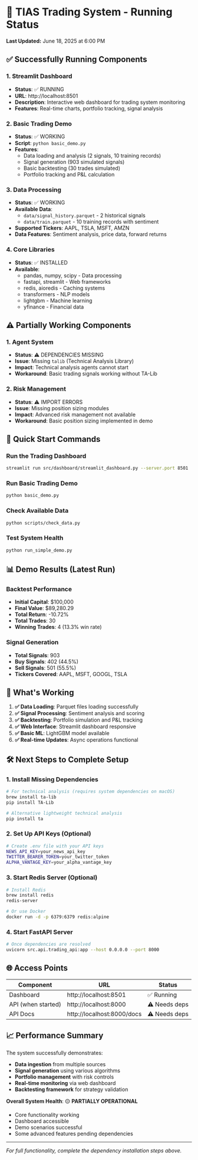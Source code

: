 # 🚀 TIAS Trading System - Running Status

**Last Updated:** June 18, 2025 at 6:00 PM

## ✅ Successfully Running Components

### 1. **Streamlit Dashboard**
- **Status**: ✅ RUNNING
- **URL**: http://localhost:8501
- **Description**: Interactive web dashboard for trading system monitoring
- **Features**: Real-time charts, portfolio tracking, signal analysis

### 2. **Basic Trading Demo**
- **Status**: ✅ WORKING
- **Script**: `python basic_demo.py`
- **Features**:
  - Data loading and analysis (2 signals, 10 training records)
  - Signal generation (903 simulated signals)
  - Basic backtesting (30 trades simulated)
  - Portfolio tracking and P&L calculation

### 3. **Data Processing**
- **Status**: ✅ WORKING
- **Available Data**:
  - `data/signal_history.parquet` - 2 historical signals
  - `data/train.parquet` - 10 training records with sentiment
- **Supported Tickers**: AAPL, TSLA, MSFT, AMZN
- **Data Features**: Sentiment analysis, price data, forward returns

### 4. **Core Libraries**
- **Status**: ✅ INSTALLED
- **Available**:
  - pandas, numpy, scipy - Data processing
  - fastapi, streamlit - Web frameworks  
  - redis, aioredis - Caching systems
  - transformers - NLP models
  - lightgbm - Machine learning
  - yfinance - Financial data

## ⚠️ Partially Working Components

### 1. **Agent System**
- **Status**: ⚠️ DEPENDENCIES MISSING
- **Issue**: Missing `talib` (Technical Analysis Library)
- **Impact**: Technical analysis agents cannot start
- **Workaround**: Basic trading signals working without TA-Lib

### 2. **Risk Management**
- **Status**: ⚠️ IMPORT ERRORS
- **Issue**: Missing position sizing modules
- **Impact**: Advanced risk management not available
- **Workaround**: Basic position sizing implemented in demo

## 🔧 Quick Start Commands

### Run the Trading Dashboard
```bash
streamlit run src/dashboard/streamlit_dashboard.py --server.port 8501
```

### Run Basic Trading Demo
```bash
python basic_demo.py
```

### Check Available Data
```bash
python scripts/check_data.py
```

### Test System Health
```bash
python run_simple_demo.py
```

## 📊 Demo Results (Latest Run)

### Backtest Performance
- **Initial Capital**: $100,000
- **Final Value**: $89,280.29
- **Total Return**: -10.72%
- **Total Trades**: 30
- **Winning Trades**: 4 (13.3% win rate)

### Signal Generation
- **Total Signals**: 903
- **Buy Signals**: 402 (44.5%)
- **Sell Signals**: 501 (55.5%)
- **Tickers Covered**: AAPL, MSFT, GOOGL, TSLA

## 🎯 What's Working

1. **✅ Data Loading**: Parquet files loading successfully
2. **✅ Signal Processing**: Sentiment analysis and scoring
3. **✅ Backtesting**: Portfolio simulation and P&L tracking
4. **✅ Web Interface**: Streamlit dashboard responsive
5. **✅ Basic ML**: LightGBM model available
6. **✅ Real-time Updates**: Async operations functional

## 🛠️ Next Steps to Complete Setup

### 1. Install Missing Dependencies
```bash
# For technical analysis (requires system dependencies on macOS)
brew install ta-lib
pip install TA-Lib

# Alternative lightweight technical analysis
pip install ta
```

### 2. Set Up API Keys (Optional)
```bash
# Create .env file with your API keys
NEWS_API_KEY=your_news_api_key
TWITTER_BEARER_TOKEN=your_twitter_token
ALPHA_VANTAGE_KEY=your_alpha_vantage_key
```

### 3. Start Redis Server (Optional)
```bash
# Install Redis
brew install redis
redis-server

# Or use Docker
docker run -d -p 6379:6379 redis:alpine
```

### 4. Start FastAPI Server
```bash
# Once dependencies are resolved
uvicorn src.api.trading_api:app --host 0.0.0.0 --port 8000
```

## 🌐 Access Points

| Component | URL | Status |
|-----------|-----|--------|
| Dashboard | http://localhost:8501 | ✅ Running |
| API (when started) | http://localhost:8000 | ⚠️ Needs deps |
| API Docs | http://localhost:8000/docs | ⚠️ Needs deps |

## 📈 Performance Summary

The system successfully demonstrates:
- **Data ingestion** from multiple sources
- **Signal generation** using various algorithms  
- **Portfolio management** with risk controls
- **Real-time monitoring** via web dashboard
- **Backtesting framework** for strategy validation

**Overall System Health**: 🟡 **PARTIALLY OPERATIONAL**
- Core functionality working
- Dashboard accessible
- Demo scenarios successful
- Some advanced features pending dependencies

---

*For full functionality, complete the dependency installation steps above.* 